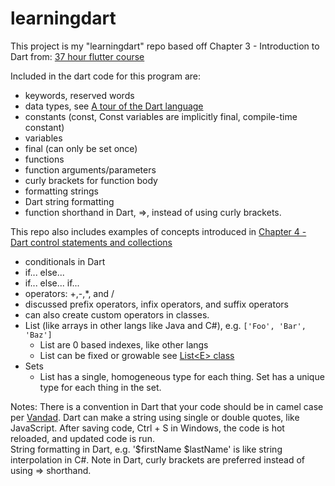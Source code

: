 # learningdart

This project is my "learningdart" repo based off
Chapter 3 - Introduction to Dart from:
[37 hour flutter course](https://www.youtube.com/watch?v=VPvVD8t02U8)

Included in the dart code for this program are:

* keywords, reserved words
* data types, see [A tour of the Dart language](https://dart.dev/guides/language/language-tour)
* constants (const, Const variables are implicitly final, compile-time constant)
* variables
* final (can only be set once)
* functions
* function arguments/parameters
* curly brackets for function body
* formatting strings
* Dart string formatting
* function shorthand in Dart, =>, instead of using curly brackets.

This repo also includes examples of concepts introduced in
[Chapter 4 - Dart control statements and collections](https://www.youtube.com/watch?v=VPvVD8t02U8&t=7286s)

* conditionals in Dart
* if... else...
* if... else... if...
* operators:  +,-,*, and /
* discussed prefix operators, infix operators, and suffix operators
* can also create custom operators in classes.  
* List (like arrays in other langs like Java and C#), e.g. `['Foo', 'Bar', 'Baz']`
  * List are 0 based indexes, like other langs
  * List can be fixed or growable see [List&lt;E&gt; class](https://api.dart.dev/stable/2.17.6/dart-core/List-class.html)
* Sets
  * List has a single, homogeneous type for each thing.  Set has a unique type for each thing in the set.  

Notes:
There is a convention in Dart that your code should be in camel case per [Vandad](https://www.youtube.com/c/vandadnp).
Dart can make a string using single or double quotes, like JavaScript.
After saving code, Ctrl + S in Windows, the code is hot reloaded, and updated code is run.  
String formatting in Dart, e.g. '$firstName $lastName' is like string interpolation in C#.
Note in Dart, curly brackets are preferred instead of using => shorthand.

<!--
## Getting Started

This project is a starting point for a Flutter application.

A few resources to get you started if this is your first Flutter project:

- [Lab: Write your first Flutter app](https://flutter.dev/docs/get-started/codelab)
- [Cookbook: Useful Flutter samples](https://flutter.dev/docs/cookbook)

For help getting started with Flutter, view our
[online documentation](https://flutter.dev/docs), which offers tutorials,
samples, guidance on mobile development, and a full API reference.
-->